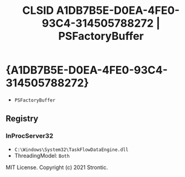 ﻿---
title: "CLSID A1DB7B5E-D0EA-4FE0-93C4-314505788272 | PSFactoryBuffer"
excerpt: What is COM-Object CLSID A1DB7B5E-D0EA-4FE0-93C4-314505788272?
---

# {A1DB7B5E-D0EA-4FE0-93C4-314505788272}

* `PSFactoryBuffer`

## Registry


### InProcServer32

* `C:\Windows\System32\TaskFlowDataEngine.dll`
* ThreadingModel: `Both`

MIT License. Copyright (c) 2021 Strontic.


